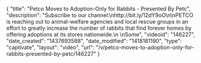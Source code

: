 {
    "title": "Petco Moves to Adoption-Only for Rabbits - Presented By Petc",
    "description": "Subscribe to our channel:\nhttp:\/\/bit.ly\/12dY9oO\n\nPETCO is reaching out to animal-welfare agencies and local rescue groups in an effort to greatly increase the number of rabbits that find forever homes by offering adoptions at its stores nationwide.\n \nSome",
    "videoid": "146227",
    "date_created": "1437693588",
    "date_modified": "1418181190",
    "type": "captivate",
    "layout": "video",
    "url": "\/v\/petco-moves-to-adoption-only-for-rabbits-presented-by-petc\/146227"
}